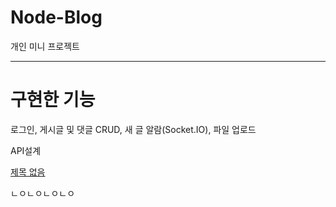 # Node-Blog

개인 미니 프로젝트

---

# **구현한 기능**

로그인, 게시글 및 댓글 CRUD, 새 글 알람(Socket.IO), 파일 업로드

API설계

[제목 없음](Node-Blog%2013a7c63833ee40f78fbc24989eb96b9e/%E1%84%8C%E1%85%A6%E1%84%86%E1%85%A9%E1%86%A8%20%E1%84%8B%E1%85%A5%E1%86%B9%E1%84%82%E1%85%B3%E1%86%AB%20%E1%84%83%E1%85%A6%E1%84%8B%E1%85%B5%E1%84%90%E1%85%A5%E1%84%87%E1%85%A6%E1%84%8B%E1%85%B5%E1%84%89%E1%85%B3%208ded5671a73042aa8b384e585dee6993.csv)

ㄴㅇㄴㅇㄴㅇㄴㅇ